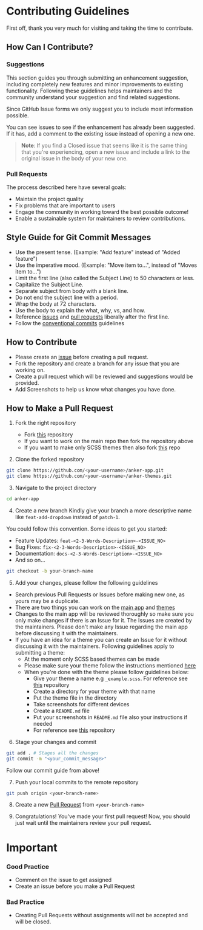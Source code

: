 # Contributing Guidelines
First off, thank you very much for visiting and taking the time to contribute.

## How Can I Contribute?

### Suggestions
This section guides you through submitting an enhancement suggestion, including completely new features and minor improvements to existing functionality. Following these guidelines helps maintainers and the community understand your suggestion and find related suggestions.

Since GitHub Issue forms we only suggest you to include most information possible.

You can see issues to see if the enhancement has already been suggested. If it has, add a comment to the existing issue instead of opening a new one.

> **Note**: If you find a Closed issue that seems like it is the same thing that you're experiencing, open a new issue and include a link to the original issue in the body of your new one.

### Pull Requests
The process described here have several goals:

* Maintain the project quality
* Fix problems that are important to users
* Engage the community in working toward the best possible outcome!
* Enable a sustainable system for maintainers to review contributions.

## Style Guide for Git Commit Messages

* Use the present tense. (Example: "Add feature" instead of "Added feature")
* Use the imperative mood. (Example: "Move item to...", instead of "Moves item to...")
* Limit the first line (also called the Subject Line) to 50 characters or less.
* Capitalize the Subject Line.
* Separate subject from body with a blank line.
* Do not end the subject line with a period.
* Wrap the body at 72 characters.
* Use the body to explain the what, why, vs, and how.
* Reference [issues](https://github.com/ankerapp/anker-app/issues) and [pull requests](https://github.com/ankerapp/anker-app/pulls) liberally after the first line.
* Follow the [conventional commits](https://www.conventionalcommits.org/en/v1.0.0/) guidelines

## How to Contribute
* Please create an [issue](https://github.com/ankerapp/anker-app/issues) before creating a pull request.
* Fork the repository and create a branch for any issue that you are working on.
* Create a pull request which will be reviewed and suggestions would be provided.
* Add Screenshots to help us know what changes you have done.

## How to Make a Pull Request

1. Fork the right repository
    * Fork [this](https://github.com/ankerapp/anker-app) repository
    * If you want to work on the main repo then fork the repository
        above
    * If you want to make only SCSS themes then also fork [this](https://github.com/ankerapp/anker-themes) repo

2. Clone the forked repository
```bash
git clone https://github.com/<your-username>/anker-app.git
git clone https://github.com/<your-username>/anker-themes.git
```

3. Navigate to the project directory
```bash
cd anker-app
```

4. Create a new branch
Kindly give your branch a more descriptive name like `feat-add-dropdown` instead of `patch-1`.

You could follow this convention. Some ideas to get you started:
* Feature Updates: `feat-<2-3-Words-Description>-<ISSUE_NO>`
* Bug Fixes: `fix-<2-3-Words-Description>-<ISSUE_NO>`
* Documentation: `docs-<2-3-Words-Description>-<ISSUE_NO>`
* And so on...
```bash
git checkout -b your-branch-name
```

5. Add your changes, please follow the following guidelines
* Search previous Pull Requests or Issues before making new one, as yours may
    be a duplicate.
* There are two things you can work on the [main
    app](https://github.com/ankerapp/anker-app) and [themes](https://github.com/ankerapp/anker-themes)
* Changes to the main app will be reviewed thoroughly so make sure you only
    make changes if there is an Issue for it. The Issues are created by the
    maintainers. Please don't make any Issue regarding the main app before
    discussing it with the maintainers.
* If you have an idea for a theme you can create an Issue for it without
    discussing it with the maintainers. Following guidelines apply to submitting
    a theme:
    * At the moment only SCSS based themes can be made
    * Please make sure your theme follow the instructions mentioned
        [here](https://github.com/ankerapp/anker-app#how)
    * When you're done with the theme please follow guidelines below:
        * Give your theme a name e.g `_example.scss`. For reference see [this](https://github.com/ankerapp/anker-themes/tree/master/themes/hacktoberfest-2022) repository
        * Create a directory for your theme with that name
        * Put the theme file in the directory
        * Take screenshots for different devices
        * Create a `README.md` file
        * Put your screenshots in `README.md` file also your instructions
            if needed
        * For reference see [this](https://github.com/ankerapp/anker-themes/tree/master/themes/hacktoberfest-2022) repository

6. Stage your changes and commit
```bash
git add . # Stages all the changes
git commit -m "<your_commit_message>"
```
Follow our commit guide from above!

7. Push your local commits to the remote repository
```bash
git push origin <your-branch-name>
```

8. Create a new [Pull Request](https://help.github.com/en/github/collaborating-with-issues-and-pull-requests/creating-a-pull-request) from `<your-branch-name>`

9. Congratulations! You've made your first pull request! Now, you should just wait until the maintainers review your pull request.

# Important

### Good Practice
* Comment on the issue to get assigned
* Create an issue before you make a Pull Request

### Bad Practice
* Creating Pull Requests without assignments will not be accepted and will be
    closed.
